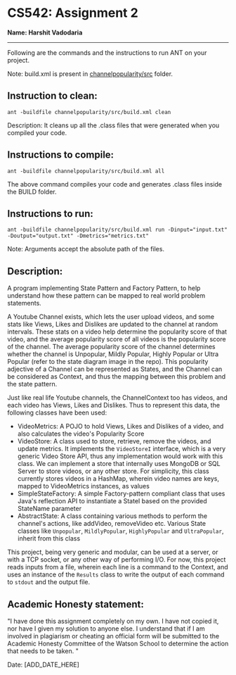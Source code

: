 # CS542: Assignment 2
**Name: Harshit Vadodaria**

-----------------------------------------------------------------------

Following are the commands and the instructions to run ANT on your project.


Note: build.xml is present in [channelpopularity/src](./channelpopularity/src/) folder.

## Instruction to clean:

```commandline
ant -buildfile channelpopularity/src/build.xml clean
```

Description: It cleans up all the .class files that were generated when you
compiled your code.

## Instructions to compile:

```commandline
ant -buildfile channelpopularity/src/build.xml all
```
The above command compiles your code and generates .class files inside the BUILD folder.

## Instructions to run:

```commandline
ant -buildfile channelpopularity/src/build.xml run -Dinput="input.txt" -Doutput="output.txt" -Dmetrics="metrics.txt"
```
Note: Arguments accept the absolute path of the files.


## Description:
A program implementing State Pattern and Factory Pattern, to help understand how these pattern
can be mapped to real world problem statements.

A Youtube Channel exists, which lets the user upload videos, and some stats like Views, Likes and Dislikes
are updated to the channel at random intervals. These stats on a video help determine the popularity score
of that video, and the average popularity score of all videos is the popularity score of the channel.
The average popularity score of the channel determines whether the channel is Unpopular, Mildly Popular,
Highly Popular or Ultra Popular (refer to the state diagram image in the repo).
This popularity adjective of a Channel can be represented as States, and the Channel can be considered
as Context, and thus the mapping between this problem and the state pattern.

Just like real life Youtube channels, the ChannelContext too has videos, and each video has Views, Likes and Dislikes.
Thus to represent this data, the following classes have been used:
- VideoMetrics: A POJO to hold Views, Likes and Dislikes of a video, and also calculates the video's Popularity Score
- VideoStore: A class used to store, retrieve, remove the videos, and update metrics. It implements the `VideoStoreI` interface,
				which is a very generic Video Store API, thus any implementation would work with this class. We can implement a
				store that internally uses MongoDB or SQL Server to store videos, or any other store. For simplicity, this class 
				currently stores videos in a HashMap, wherein video names are keys, mapped to VideoMetrics instances, as values
- SimpleStateFactory: A simple Factory-pattern compliant class that uses Java's reflection API to instantiate a StateI based on
				the provided StateName parameter
- AbstractState: A class containing various methods to perform the channel's actions, like addVideo, removeVideo etc.
				Various State classes like `Unpopular`, `MildlyPopular`, `HighlyPopular` and `UltraPopular`, inherit from this class
				
This project, being very generic and modular, can be used at a server, or with a TCP socket, or any other way of performing I/O.
For now, this project reads inputs from a file, wherein each line is a command to the Context, and uses an instance of the `Results`
class to write the output of each command to `stdout` and the output file.

## Academic Honesty statement:

"I have done this assignment completely on my own. I have not copied
it, nor have I given my solution to anyone else. I understand that if
I am involved in plagiarism or cheating an official form will be
submitted to the Academic Honesty Committee of the Watson School to
determine the action that needs to be taken. "

Date: [ADD_DATE_HERE]


